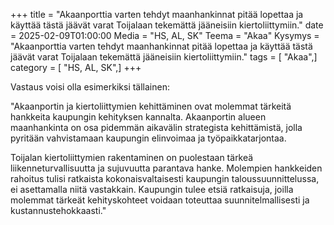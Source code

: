 +++
title = "Akaanporttia varten tehdyt maanhankinnat pitää lopettaa ja käyttää tästä jäävät varat Toijalaan tekemättä jääneisiin kiertoliittymiin."
date = 2025-02-09T01:00:00
Media = "HS, AL, SK"
Teema = "Akaa"
Kysymys = "Akaanporttia varten tehdyt maanhankinnat pitää lopettaa ja käyttää tästä jäävät varat Toijalaan tekemättä jääneisiin kiertoliittymiin."
tags = [ "Akaa",]
category = [ "HS, AL, SK",]
+++

Vastaus voisi olla esimerkiksi tällainen:

"Akaanportin ja kiertoliittymien kehittäminen ovat molemmat tärkeitä hankkeita kaupungin kehityksen kannalta. Akaanportin alueen maanhankinta on osa pidemmän aikavälin strategista kehittämistä, jolla pyritään vahvistamaan kaupungin elinvoimaa ja työpaikkatarjontaa. 

Toijalan kiertoliittymien rakentaminen on puolestaan tärkeä liikenneturvallisuutta ja sujuvuutta parantava hanke. Molempien hankkeiden rahoitus tulisi ratkaista kokonaisvaltaisesti kaupungin taloussuunnittelussa, ei asettamalla niitä vastakkain. Kaupungin tulee etsiä ratkaisuja, joilla molemmat tärkeät kehityskohteet voidaan toteuttaa suunnitelmallisesti ja kustannustehokkaasti."